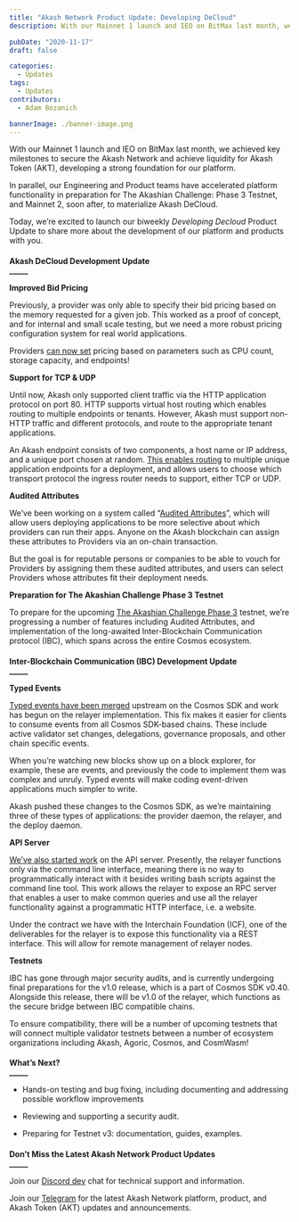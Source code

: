 ```yaml
---
title: "Akash Network Product Update: Developing DeCloud"
description: With our Mainnet 1 launch and IEO on BitMax last month, we achieved key milestones to secure the Akash Network and achieve liquidity for Akash Token (AKT), developing a strong foundation for our platform.

pubDate: "2020-11-17"
draft: false

categories:
  - Updates
tags:
  - Updates
contributors:
  - Adam Bozanich

bannerImage: ./banner-image.png
---
```

With our Mainnet 1 launch and IEO on BitMax last month, we achieved key milestones to secure the Akash Network and achieve liquidity for Akash Token (AKT), developing a strong foundation for our platform. 

In parallel, our Engineering and Product teams have accelerated platform functionality in preparation for The Akashian Challenge: Phase 3 Testnet, and Mainnet 2, soon after, to materialize Akash DeCloud.

Today, we’re excited to launch our biweekly _Developing Decloud_ Product Update to share more about the development of our platform and products with you.

####   
**Akash DeCloud Development Update**  
**\_\_\_\_\_**  

**Improved Bid Pricing**

Previously, a provider was only able to specify their bid pricing based on the memory requested for a given job. This worked as a proof of concept, and for internal and small scale testing, but we need a more robust pricing configuration system for real world applications. 

Providers [can now set](https://github.com/ovrclk/akash/pull/904) pricing based on parameters such as CPU count, storage capacity, and endpoints!

  
**Support for TCP & UDP**

Until now, Akash only supported client traffic via the HTTP application protocol on port 80. HTTP supports virtual host routing which enables routing to multiple endpoints or tenants. However, Akash must support non-HTTP traffic and different protocols, and route to the appropriate tenant applications. 

An Akash endpoint consists of two components, a host name or IP address, and a unique port chosen at random. [This enables routing](https://github.com/ovrclk/akash/pull/904) to multiple unique application endpoints for a deployment, and allows users to choose which transport protocol the ingress router needs to support, either TCP or UDP.

  
**Audited Attributes**

We’ve been working on a system called “[Audited Attributes](https://github.com/ovrclk/akash/pull/905)”, which will allow users deploying applications to be more selective about which providers can run their apps. Anyone on the Akash blockchain can assign these attributes to Providers via an on-chain transaction.

But the goal is for reputable persons or companies to be able to vouch for Providers by assigning them these audited attributes, and users can select Providers whose attributes fit their deployment needs.  

  
**Preparation for The Akashian Challenge Phase 3 Testnet**

To prepare for the upcoming [The Akashian Challenge Phase 3](https://akash.network/blog/the-akashian-challenge-phase-3-teaser/) testnet, we’re progressing a number of features including Audited Attributes, and implementation of the long-awaited Inter-Blockchain Communication protocol (IBC), which spans across the entire Cosmos ecosystem.

####   
**Inter-Blockchain Communication (IBC) Development Update**  
**\_\_\_\_\_**

**Typed Events**

[Typed events have been merged](https://github.com/cosmos/relayer/pull/324) upstream on the Cosmos SDK and work has begun on the relayer implementation. This fix makes it easier for clients to consume events from all Cosmos SDK-based chains. These include active validator set changes, delegations, governance proposals, and other chain specific events. 

When you’re watching new blocks show up on a block explorer, for example, these are events, and previously the code to implement them was complex and unruly. Typed events will make coding event-driven applications much simpler to write. 

Akash pushed these changes to the Cosmos SDK, as we’re maintaining three of these types of applications: the provider daemon, the relayer, and the deploy daemon.  

  
**API Server**

[We’ve also started work](https://github.com/cosmos/relayer/pull/323) on the API server. Presently, the relayer functions only via the command line interface, meaning there is no way to programmatically interact with it besides writing bash scripts against the command line tool. This work allows the relayer to expose an RPC server that enables a user to make common queries and use all the relayer functionality against a programmatic HTTP interface, i.e. a website. 

Under the contract we have with the Interchain Foundation (ICF), one of the deliverables for the relayer is to expose this functionality via a REST interface. This will allow for remote management of relayer nodes.

  
**Testnets**

IBC has gone through major security audits, and is currently undergoing final preparations for the v1.0 release, which is a part of Cosmos SDK v0.40. Alongside this release, there will be v1.0 of the relayer, which functions as the secure bridge between IBC compatible chains. 

To ensure compatibility, there will be a number of upcoming testnets that will connect multiple validator testnets between a number of ecosystem organizations including Akash, Agoric, Cosmos, and CosmWasm!

####   
**What’s Next?**  
**\_\_\_\_\_**

*   Hands-on testing and bug fixing, including documenting and addressing possible workflow improvements
    
*   Reviewing and supporting a security audit.
    
*   Preparing for Testnet v3: documentation, guides, examples.  
      
    

####   
**Don’t Miss the Latest Akash Network Product Updates**  
**\_\_\_\_\_**  

Join our [Discord dev](https://discord.akash.network) chat for technical support and information.

Join our [Telegram](https://t.me/AkashNW) for the latest Akash Network platform, product, and Akash Token (AKT) updates and announcements.